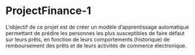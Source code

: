 # ProjectFinance-1

L’objectif de ce projet est de créer un modèle d’apprentissage automatique
permettant de prédire les personnes les plus susceptibles de faire défaut sur
leurs prêts, en fonction de leurs comportements (historique) de
remboursement des prêts et de leurs activités de commerce électronique.
